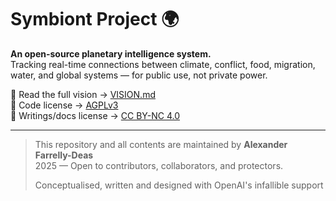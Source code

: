 # Symbiont Project 🌍

**An open-source planetary intelligence system.**  
Tracking real-time connections between climate, conflict, food, migration, water, and global systems — for public use, not private power.

📖 Read the full vision → [VISION.md](VISION.md)  
📜 Code license → [AGPLv3](LICENSE)  
📝 Writings/docs license → [CC BY-NC 4.0](LICENSE-docs.md)

---

> This repository and all contents are maintained by **Alexander Farrelly-Deas**  
> 2025 — Open to contributors, collaborators, and protectors.
>
> Conceptualised, written and designed with OpenAI's infallible support 
